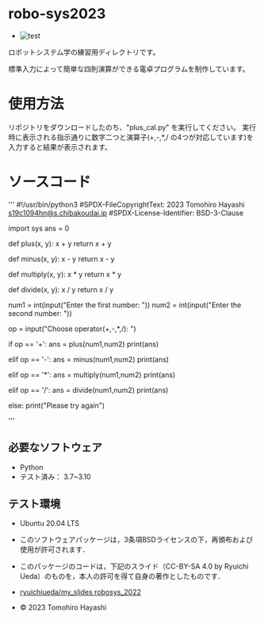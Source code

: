 # robo-sys2023
* ![test](https://github.com/tompsonpiano/robo-sys2023/actions/workflows/test.yml/badge.svg)

ロボットシステム学の練習用ディレクトリです。

標準入力によって簡単な四則演算ができる電卓プログラムを制作しています。




# 使用方法
リポジトリをダウンロードしたのち、"plus_cal.py" を実行してください。
実行時に表示される指示通りに数字二つと演算子(+,-,*,/ の4つが対応しています)を入力すると結果が表示されます。


# ソースコード
'''
#!/usr/bin/python3
#SPDX-FileCopyrightText: 2023 Tomohiro Hayashi  s19c1094hn@s.chibakoudai.jp
#SPDX-License-Identifier: BSD-3-Clause

import sys
ans = 0

def plus(x, y):
    x + y
    return x + y

def minus(x, y):
    x - y
    return x - y

def multiply(x, y):
    x * y
    return x * y

def divide(x, y):
    x / y
    return x / y

num1 = int(input("Enter the first number: "))
num2 = int(input("Enter the second number: "))

op = input("Choose operator(+,-,*,/): ")

if op == '+':
    ans = plus(num1,num2)
    print(ans)

elif op == '-':
    ans = minus(num1,num2)
    print(ans)
    
elif op == '*':
    ans = multiply(num1,num2)
    print(ans)
    
elif op == '/':
    ans = divide(num1,num2)
    print(ans)
    
else:
    print("Please try again")

'''

## 必要なソフトウェア
* Python
 * テスト済み： 3.7~3.10

 

## テスト環境
* Ubuntu 20.04 LTS


* このソフトウェアパッケージは，3条項BSDライセンスの下，再頒布および使用が許可されます．
* このパッケージのコードは，下記のスライド（CC-BY-SA 4.0 by Ryuichi Ueda）のものを，本人の許可を得て自身の著作としたものです．
* [ryuichiueda/my_slides robosys_2022](https://github.com/ryuichiueda/my_slides/tree/master/robosys_2022)
* © 2023 Tomohiro Hayashi